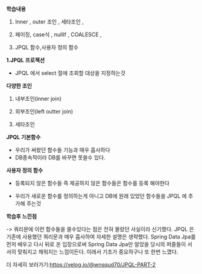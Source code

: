 **학습내용** 

1. Inner , outer 조인 , 세타조인 ,

2. 페이징, case식 , nullIf , COALESCE , 
3.  JPQL 함수,사용자 정의 함수


**1.JPQL 프로젝션**


- JPQL 에서 select 절에 조회할 대상을 지정하는것 

**다양한 조인**
1. 내부조인(inner join)


2. 외부조인(left outter join)


3. 세타조인


**JPQL 기본함수**

- 우리가 써왔던 함수들 기능과 매우 흡사하다
- DB종속적이라 DB를 바꾸면 못쓸수 있다.

**사용자 정의 함수**

- 등록되지 않은 함수들 즉 제공하지 않은 함수들은 함수를 등록 해야한다

- 우리가 새로운 함수를 정의하는게 아니고 DB에 원래 있었던 함수들을 JPQL 에 추가해 주는것 


**학습후 느낀점**

-> 쿼리문에 이런 함수들을 쓸수있다는 점은 전혀 몰랐던 사실이라 신기했다. JPQL 은 기존에 사용했던 쿼리문과 매우 흡사하여 자세한 설명은 생략했다.
Spring Data Jpa를 먼저 배우고 다시 뒤로 온 입장으로써 Spring Data Jpa만 알았을 당시의 퍼즐들이 서서히 맞춰지고 채워지는 느낌이든다. 이래서 기초가 중요하구나 또 한번 느꼈다.

더 자세히 보러가기:https://velog.io/@wnsqud70/JPQL-PART-2
